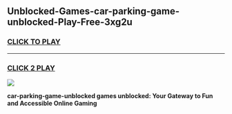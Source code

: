 
## Unblocked-Games-car-parking-game-unblocked-Play-Free-3xg2u
<h3>
<a href="https://premium76.site?title=car-parking-game-unblocked&ref=10A">CLICK TO PLAY</a></h3>
<hr>

<h3>
<a href="https://premium76.site?title=car-parking-game-unblocked&ref=10A">CLICK 2 PLAY</a>
  
</h3>

<a href="https://premium76.site?title=car-parking-game-unblocked&ref=10A"><img src="https://clearcache.store/games.png"></a>


**car-parking-game-unblocked games unblocked: Your Gateway to Fun and Accessible Online Gaming**
